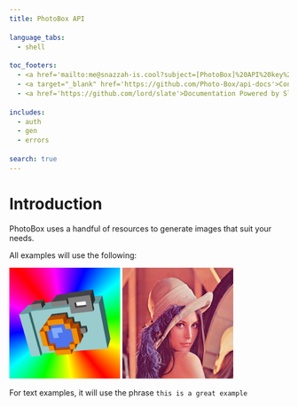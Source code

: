 ```yaml
---
title: PhotoBox API

language_tabs:
  - shell

toc_footers:
  - <a href='mailto:me@snazzah-is.cool?subject=[PhotoBox]%20API%20key%20request'>E-mail for a Developer Key</a>
  - <a target="_blank" href='https://github.com/Photo-Box/api-docs'>Contribute to this documentation</a>
  - <a href='https://github.com/lord/slate'>Documentation Powered by Slate</a>

includes:
  - auth
  - gen
  - errors

search: true
---
```


# Introduction

PhotoBox uses a handful of resources to generate images that suit your needs.

All examples will use the following:

<img src="./images/ref/referenceimage.png" width=200>
<img src="./images/ref/lenna.png" width=200>

For text examples, it will use the phrase `this is a great example`